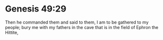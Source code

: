 # Genesis 49:29

Then he commanded them and said to them, I am to be gathered to my people; bury me with my fathers in the cave that is in the field of Ephron the Hittite,
